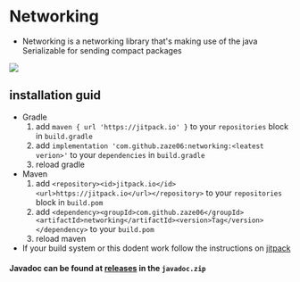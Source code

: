 # Networking

- Networking is a networking library that's making use of the java Serializable for sending compact packages

[![](https://jitpack.io/v/zaze06/networking.svg)](https://jitpack.io/#zaze06/networking)

## installation guid

- Gradle
    1. add `maven { url 'https://jitpack.io' }` to your `repositories` block in `build.gradle`
    2. add `implementation 'com.github.zaze06:networking:<leatest verion>'` to your `dependencies` in `build.gradle`
    3. reload gradle
- Maven
    1. add `<repository><id>jitpack.io</id><url>https://jitpack.io</url></repository>` to your `repositories` block in `build.pom`
    2. add `<dependency><groupId>com.github.zaze06</groupId><artifactId>networking</artifactId><version>Tag</version></dependency>` to your `build.pom`
    3. reload maven
- If your build system or this dodent work follow the instructions on [jitpack](https://jitpack.io/#zaze06/networking)

#### Javadoc can be found at [releases](https://github.com/zaze06/networking/releases/latest) in the `javadoc.zip`
